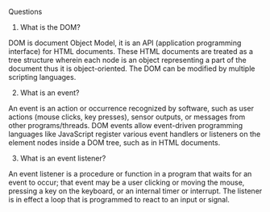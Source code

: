  Questions
 1.  What is the DOM? 

 DOM is document Object Model, it is an API (application programming interface) for HTML documents. These HTML documents are treated as a tree structure wherein each node is an object representing a part of the document thus it is object-oriented. The DOM can be modified by multiple scripting languages. 
 
 2. What is an event? 

 An event is an action or occurrence recognized by software, such as user actions (mouse clicks, key presses), sensor outputs, or messages from other programs/threads. DOM events allow event-driven programming languages like JavaScript register various event handlers or listeners on the element nodes inside a DOM tree, such as in HTML documents.

3. What is an event listener? 

An event listener is a procedure or function in a program that waits for an event to occur; that event may be a user clicking or moving the mouse, pressing a key on the keyboard, or an internal timer or interrupt. The listener is in effect a loop that is programmed to react to an input or signal.

